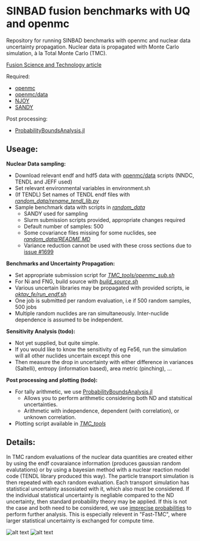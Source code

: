 # SINBAD fusion benchmarks with UQ and openmc
Repository for running SINBAD benchmarks with openmc and nuclear data uncertainty propagation. Nuclear data is propagated with Monte Carlo simulation, à la Total Monte Carlo (TMC).

[Fusion Science and Technology article](https://www.tandfonline.com/doi/full/10.1080/15361055.2021.1895667?scroll=top&needAccess=true)

Required:

* [openmc](https://github.com/openmc-dev/openmc)
* [openmc/data](https://github.com/openmc-dev/data)
* [NJOY](https://github.com/njoy/NJOY21)
* [SANDY](https://github.com/luca-fiorito-11/sandy)

Post processing:

* [ProbabilityBoundsAnalysis.jl](https://github.com/AnderGray/ProbabilityBoundsAnalysis.jl)

Useage:
---
**Nuclear Data sampling:**
* Download relevant endf and hdf5 data with [openmc/data](https://github.com/openmc-dev/data) scripts (NNDC, TENDL and JEFF used)
* Set relevant environmental variables in environment.sh
* (If TENDL) Set names of TENDL endf files with _[random_data/rename_tendl_lib.py](https://github.com/AnderGray/openmc_uq_benchmarks/blob/main/randomData/rename_tendl_lib.py)_
* Sample benchmark data with scripts in _[random_data](https://github.com/AnderGray/openmc_uq_benchmarks/blob/main/randomData)_
  * SANDY used for sampling
  * Slurm submission scripts provided, appropriate changes required
  * Default number of samples: 500
  * Some covariance files missing for some nuclides, see _[random_data/README.MD](https://github.com/AnderGray/openmc_uq_sinbad/blob/main/random_data/README.md)_
  * Variance reduction cannot be used with these cross sections due to [issue #1699](https://github.com/openmc-dev/openmc/issues/1699)
  
**Benchmarks and Uncertainty Propagation:**
* Set appropriate submission script for _[TMC_tools/openmc_sub.sh](https://github.com/AnderGray/openmc_uq_sinbad/blob/main/TMC_tools/openmc_sub.sh)_
* For Ni and FNG, build source with _[build_source.sh](https://github.com/AnderGray/openmc_uq_sinbad/blob/main/oktav_ni/buildSource.sh)_
* Various uncertain libraries may be propagated with provided scripts, ie _[oktav_fe/run_endf.sh](https://github.com/AnderGray/openmc_uq_sinbad/blob/main/oktav_fe/runEndf.sh)_
 * One job is submitted per random evaluation, i.e if 500 random samples, 500 jobs
 * Multiple random nuclides are ran simultaneously. Inter-nuclide dependence is assumed to be independent.

**Sensitivity Analysis (todo):**
* Not yet supplied, but quite simple.
* If you would like to know the sensitivity of eg Fe56, run the simulation will all other nuclides uncertain except this one
* Then measure the drop in uncertainty with either difference in variances (Saltelli), entropy (information based), area metric (pinching), ...

**Post processing and plotting (todo):**
* For tally arithmetic, we use [ProbabilityBoundsAnalysis.jl](https://github.com/AnderGray/ProbabilityBoundsAnalysis.jl)
  * Allows you to perform arithmetic considering both ND and statsitical uncertainties.
  * Arithmetic with independence, dependent (with correlation), or unknown correlation.
* Plotting script available in _[TMC_tools](https://github.com/AnderGray/openmc_uq_sinbad/tree/main/TMC_tools)_

Details:
---
In TMC random evaluations of the nuclear data quantities are created either by using the endf covaraiance information (produces gaussian random evalutations) or by using a bayesian method with a nuclear reaction model code (TENDL library produced this way). The particle transport simulation is then repeated with each random evaluation. Each transport simulation has statistical uncertainty assosiated with it, which also must be considered. If the individual statistical uncertainty is negliable compared to the ND uncertainty, then standard probability theory may be applied. If this is not the case and both need to be considered, we use [imprecise probabilities](https://en.wikipedia.org/wiki/Imprecise_probability) to perform further analysis. This is especially relevent in "Fast-TMC", where larger statistical uncertainty is exchanged for compute time.


![alt text](https://imgur.com/kAVOSfd.png "Oktav Fe tendl and endf")
![alt text](https://imgur.com/AQvX6JN.png "Difference with uncertainty")
